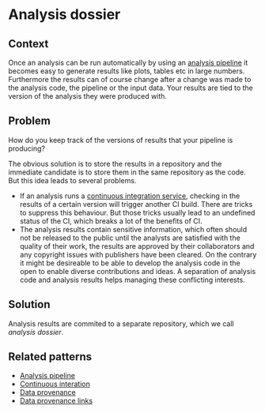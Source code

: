 # Analysis dossier
## Context
Once an analysis can be run automatically by using an [analysis pipeline](analysis-pipelines.md) it becomes easy to generate results like plots, tables etc in large numbers. Furthermore the results can of course change after a change was made to the analysis code, the pipeline or the input data. Your results are tied to the version of the analysis they were produced with.

## Problem
How do you keep track of the versions of results that your pipeline is producing?

The obvious solution is to store the results in a repository and the immediate candidate is to store them in the same repository as the code. But this idea leads to several problems.
* If an analysis runs a [continuous integration service](continuous-analysis.md), checking in the results of a certain version will trigger another CI build. There are tricks to suppress this behaviour. But those tricks usually lead to an undefined status of the CI, which breaks a lot of the benefits of CI.
* The analysis results contain sensitive information, which often should not be released to the public until the analysts are satisfied with the quality of their work, the results are approved by their collaborators and any copyright issues with publishers have been cleared. On the contrary it might be desireable to be able to develop the analysis code in the open to enable diverse contributions and ideas. A separation of analysis code and analysis results helps managing these conflicting interests.

## Solution
Analysis results are commited to a separate repository, which we call *analysis dossier*.

## Related patterns
* [Analysis pipeline](analysis-pipelines.md) 
* [Continuous interation](continuous-analysis.md)
* [Data provenance](data-provenance.md)
* [Data provenance links](data-provenance-links.md)

